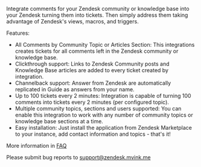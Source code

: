 Integrate comments for your Zendesk community or knowledge base into your Zendesk turning them into tickets. Then simply address them taking advantage of Zendesk's views, macros, and triggers.

Features:

* All Comments by Community Topic or Articles Section: This integrations creates tickets for all comments left in the Zendesk community or knowledge base.
* Clickthrough support: Links to Zendesk Community posts and Knowledge Base articles are added to every ticket created by integration.
* Channelback support: Answer from Zendesk are automatically replicated in Guide as answers from your name.
* Up to 100 tickets every 2 minutes: Integration is capable of turning 100 comments into tickets every 2 minutes (per configured topic).
* Multiple community topics, sections and users supported: You can enable this integration to work with any number of community topics or knowledge base sections at a time.
* Easy installation: Just install the application from Zendesk Marketplace to your instance, add contact information and topics - that's it!

More information in [FAQ](https://zendesk.mvink.me/faq.htm)

Please submit bug reports to [support@zendesk.mvink.me](mailto:support@zendesk.mvink.me)

